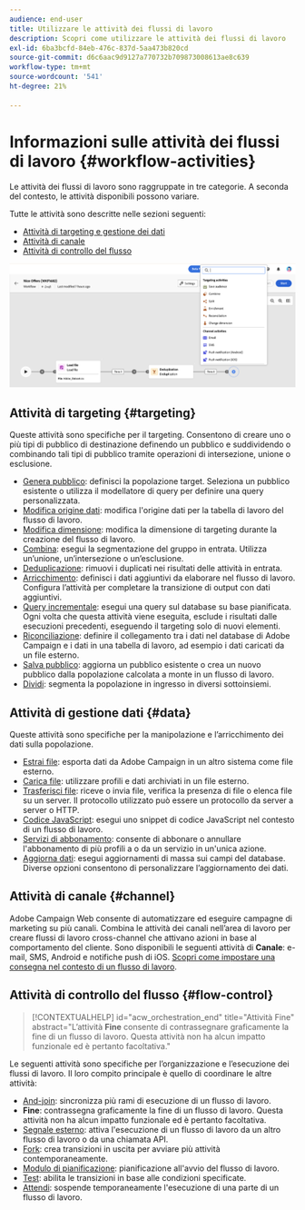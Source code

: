 ```yaml
---
audience: end-user
title: Utilizzare le attività dei flussi di lavoro
description: Scopri come utilizzare le attività dei flussi di lavoro
exl-id: 6ba3bcfd-84eb-476c-837d-5aa473b820cd
source-git-commit: d6c6aac9d9127a770732b709873008613ae8c639
workflow-type: tm+mt
source-wordcount: '541'
ht-degree: 21%

---
```


# Informazioni sulle attività dei flussi di lavoro {#workflow-activities}

Le attività dei flussi di lavoro sono raggruppate in tre categorie. A seconda del contesto, le attività disponibili possono variare.

Tutte le attività sono descritte nelle sezioni seguenti:

* [Attività di targeting e gestione dei dati](#targeting)
* [Attività di canale](#channel)
* [Attività di controllo del flusso](#flow-control)

![Panoramica delle attività del flusso di lavoro](../assets/workflow-activities.png)

## Attività di targeting {#targeting}

Queste attività sono specifiche per il targeting. Consentono di creare uno o più tipi di pubblico di destinazione definendo un pubblico e suddividendo o combinando tali tipi di pubblico tramite operazioni di intersezione, unione o esclusione.

* [Genera pubblico](build-audience.md): definisci la popolazione target. Seleziona un pubblico esistente o utilizza il modellatore di query per definire una query personalizzata.
* [Modifica origine dati](change-data-source.md): modifica l&#39;origine dati per la tabella di lavoro del flusso di lavoro.
* [Modifica dimensione](change-dimension.md): modifica la dimensione di targeting durante la creazione del flusso di lavoro.
* [Combina](combine.md): esegui la segmentazione del gruppo in entrata. Utilizza un’unione, un’intersezione o un’esclusione.
* [Deduplicazione](deduplication.md): rimuovi i duplicati nei risultati delle attività in entrata.
* [Arricchimento](enrichment.md): definisci i dati aggiuntivi da elaborare nel flusso di lavoro. Configura l’attività per completare la transizione di output con dati aggiuntivi.
* [Query incrementale](incremental-query.md): esegui una query sul database su base pianificata. Ogni volta che questa attività viene eseguita, esclude i risultati dalle esecuzioni precedenti, eseguendo il targeting solo di nuovi elementi.
* [Riconciliazione](reconciliation.md): definire il collegamento tra i dati nel database di Adobe Campaign e i dati in una tabella di lavoro, ad esempio i dati caricati da un file esterno.
* [Salva pubblico](save-audience.md): aggiorna un pubblico esistente o crea un nuovo pubblico dalla popolazione calcolata a monte in un flusso di lavoro.
* [Dividi](split.md): segmenta la popolazione in ingresso in diversi sottoinsiemi.

## Attività di gestione dati {#data}

Queste attività sono specifiche per la manipolazione e l’arricchimento dei dati sulla popolazione.

* [Estrai file](extract-file.md): esporta dati da Adobe Campaign in un altro sistema come file esterno.
* [Carica file](load-file.md): utilizzare profili e dati archiviati in un file esterno.
* [Trasferisci file](transfer-file.md): riceve o invia file, verifica la presenza di file o elenca file su un server. Il protocollo utilizzato può essere un protocollo da server a server o HTTP.
* [Codice JavaScript](javascript-code.md): esegui uno snippet di codice JavaScript nel contesto di un flusso di lavoro.
* [Servizi di abbonamento](subscription-services.md): consente di abbonare o annullare l&#39;abbonamento di più profili a o da un servizio in un&#39;unica azione.
* [Aggiorna dati](update-data.md): esegui aggiornamenti di massa sui campi del database. Diverse opzioni consentono di personalizzare l’aggiornamento dei dati.

## Attività di canale {#channel}

Adobe Campaign Web consente di automatizzare ed eseguire campagne di marketing su più canali. Combina le attività dei canali nell’area di lavoro per creare flussi di lavoro cross-channel che attivano azioni in base al comportamento del cliente. Sono disponibili le seguenti attività di **Canale**: e-mail, SMS, Android e notifiche push di iOS. [Scopri come impostare una consegna nel contesto di un flusso di lavoro](channels.md).

## Attività di controllo del flusso {#flow-control}

>[!CONTEXTUALHELP]
>id="acw_orchestration_end"
>title="Attività Fine"
>abstract="L’attività **Fine** consente di contrassegnare graficamente la fine di un flusso di lavoro. Questa attività non ha alcun impatto funzionale ed è pertanto facoltativa."

Le seguenti attività sono specifiche per l’organizzazione e l’esecuzione dei flussi di lavoro. Il loro compito principale è quello di coordinare le altre attività:

* [And-join](and-join.md): sincronizza più rami di esecuzione di un flusso di lavoro.
* **Fine**: contrassegna graficamente la fine di un flusso di lavoro. Questa attività non ha alcun impatto funzionale ed è pertanto facoltativa.
* [Segnale esterno](external-signal.md): attiva l&#39;esecuzione di un flusso di lavoro da un altro flusso di lavoro o da una chiamata API.
* [Fork](fork.md): crea transizioni in uscita per avviare più attività contemporaneamente.
* [Modulo di pianificazione](scheduler.md): pianificazione all&#39;avvio del flusso di lavoro.
* [Test](test.md): abilita le transizioni in base alle condizioni specificate.
* [Attendi](wait.md): sospende temporaneamente l&#39;esecuzione di una parte di un flusso di lavoro.